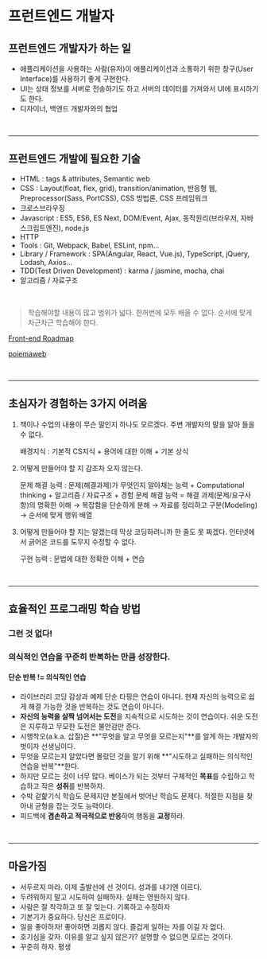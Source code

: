 # 프런트엔드 개발자

## 프런트엔드 개발자가 하는 일

+ 애플리케이션을 사용하는 사람(유저)이 애플리케이션과 소통하기 위한 창구(User Interface)를 사용하기 좋게 구현한다. 
+ UI는 상태 정보를 서버로 전송하기도 하고 서버의 데이터를 가져와서 UI에 표시하기도 한다.
+ 디자이너, 백엔드 개발자와의 협업

<br />

<hr />

## 프런트엔드 개발에 필요한 기술

+ HTML : tags & attributes, Semantic web
+ CSS : Layout(float, flex, grid), transition/animation, 반응형 웹, Preprocessor(Sass, PortCSS), CSS 방법론, CSS 프레임워크
+ 크로스브라우징
+ Javascript : ES5, ES6, ES Next, DOM/Event, Ajax, 동작원리(브라우저, 자바스크립트엔진), node.js
+ HTTP
+ Tools : Git, Webpack, Babel, ESLint, npm...
+ Library / Framework : SPA(Angular, React, Vue.js), TypeScript, jQuery, Lodash, Axios...
+ TDD(Test Driven Development) : karma / jasmine, mocha, chai
+ 알고리즘 / 자료구조

<br />

> 학습해야할 내용이 많고 범위가 넓다. 
> 한꺼번에 모두 배울 수 없다.
> 순서에 맞게 차근차근 학습해야 한다.

[Front-end Roadmap](https://github.com/kamranahmedse/developer-roadmap)

[poiemaweb](https://poiemaweb.com)

<br /><hr />

## 초심자가 경험하는 3가지 어려움

1. 책이나 수업의 내용이 무슨 말인지 하나도 모르겠다. 주변 개발자의 말을 알아 들을 수 없다.

   배경지식 : 기본적 CS지식 + 용어에 대한 이해 + 기본 상식

2. 어떻게 만들어야 할 지 감조차 오지 않는다.

   문제 해결 능력 : 문제(해결과제)가 무엇인지 알아채는 능력 + Computational thinking + 알고리즘 / 자료구조 + 경험
   문제 해결 능력 = 해결 과제(문제/요구사항)의 명확한 이해 → 복잡함을 단순하게 분해 → 자료를 정리하고 구분(Modeling) → 순서에 맞게 행위 배열

3. 어떻게 만들어야 할 지는 알겠는데 막상 코딩하려니까 한 줄도 못 짜겠다.
   인터넷에서 긁어온 코드를 도무지 수정할 수 없다.

   구현 능력 : 문법에 대한 정확한 이해 + 연습

<br /><hr />

## 효율적인 프로그래밍 학습 방법

### 그런 것 없다!

### 의식적인 연습을 꾸준히 반복하는 만큼 성장한다.

#### 단순 반복 != 의식적인 연습

+ 라이브러리 코딩 감상과 예제 단순 타핑은 연습이 아니다. 현재 자신의 능력으로 쉽게 해결 가능한 것을 반복하는 것도 연습이 아니다.
+ **자신의 능력을 살짝 넘어서는 도전**을 지속적으로 시도하는 것이 연습이다. 쉬운 도전은 지루하고 무모한 도전은 불안감만 준다.
+ 시행착오(a.k.a. 삽질)은 **"무엇을 알고 무엇을 모르는지"**를 알게 하는 개발자의 벗이자 선생님이다. 
+ 무엇을 모르는지 알았다면 몰랐던 것을 알기 위해 **"시도하고 실패하는 의식적인 연습을 반복"**한다.
+ 하지만 모르는 것이 너무 많다. 베이스가 되는 것부터 구체적인 **목표**를 수립하고 학습하고 작은 **성취**를 반복하자.
+ 수박 겉핥기식 학습도 문제지만 본질에서 벗어난 학습도 문제다. 적절한 지점을 찾아내 균형을 잡는 것도 능력이다.
+ 피드백에 **겸손하고 적극적으로 반응**하여 행동을 **교정**하라.

<br />

<hr />

## 마음가짐

+ 서두르지 마라. 이제 출발선에 선 것이다. 성과를 내기엔 이르다.
+ 두려워하지 말고 시도하여 실패하자. 실패는 영원하지 않다. 
+ 사람은 잘 착각하고 또 잘 잊는다. 기록하고 수정하자
+ 기본기가 중요하다. 당신은 프로이다. 
+ 일을 좋아하자! 좋아하면 괴롭지 않다. 즐겁게 일하는 자를 이길 자 없다.
+ 호기심을 갖자. 이유를 알고 싶지 않은가? 설명할 수 없으면 모르는 것이다. 
+ 꾸준히 하자. 평생

